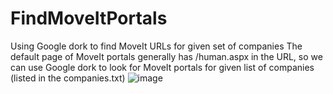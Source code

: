 # FindMoveItPortals
Using Google dork to find MoveIt URLs for given set of companies
The default page of MoveIt portals generally has /human.aspx in the URL, so we can use Google dork to look for MoveIt portals for given list of companies (listed in the companies.txt)
![image](https://github.com/ashishmgupta/FindMoveItPortals/assets/1037523/77582706-b59d-4cb6-a6c0-5df26117559e)
